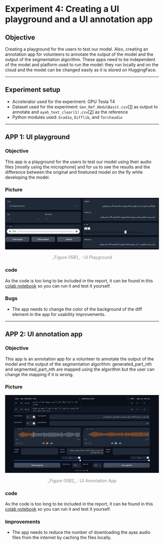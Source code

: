 # Experiment 4: Creating a UI playground and a UI annotation app


## Objective

Creating a playground for the users to test our model. Also, creating an annotation app for volunteers to annotate the output of the model and the output of the segmentation algorithm. These apps need to be independent of the model and platform used to run the model: they run locally and on the cloud and the model can be changed easily as it is stored on HuggingFace.

---

## Experiment setup

- Accelerator used for the experiment: GPU Tesla T4
- Dataset used for the experiment: `Gen_Ref_AbdulBasit.csv`[[1]] as output to annotate and `ayah_text_clear(1).csv`[[2]] as the reference
- Python modules used: `Gradio`, `Difflib`, and `Torchaudio`

---


## APP 1: UI playground

### Objective
This app is a playground for the users to test our model using their audio files [mostly using the microphone] and for us to see the results and the difference between the original and finetuned model on the fly while developing the model.

### Picture
 <p align="center">
     <img src="./media/playgroundUI.png" alt="<alt>">
 </p>
 <p align="center">
    <span style="color: #888888;"> _Figure 05B1_ : UI Playground</span>
 </p>

### code 
As the code is too long to be included in the report, it can be found in this [colab notebook][3] so you can run it and test it yourself.

### Bugs
- The app needs to change the color of the background of the diff element in the app for usability improvements.

---

## APP 2: UI annotation app

### Objective
This app is an annotation app for a volunteer to annotate the output of the model and the output of the segmentation algorithm: generated_part_nth and segmented_part_nth are mapped using the algorithm but the user can change the mapping if it is wrong.


### Picture
 <p align="center">
     <img src="./media/AnnotatorUI.png" alt="<alt>">
 </p>
 <p align="center">
    <span style="color: #888888;"> _Figure 05B2_ : UI Annotation App</span>
 </p>


### code
As the code is too long to be included in the report, it can be found in this [colab notebook][4] so you can run it and test it yourself.


### Improvements
- The app needs to reduce the number of downloading the ayas audio files from the internet by caching the files locally.







[1]: https://www.kaggle.com/datasets/abdo3id/gen-ref-segmented-quran?select=Gen_Ref_AbdulBasit.csv
[2]: https://www.kaggle.com/datasets/abdo3id/generated-transcription-of-the-holy-quran/data?select=ayah_text_clear%281%29.csv
[3]: https://colab.research.google.com/drive/1DdNiR5J5ziVEkIShLuTu4DyYLlK52cmB
[4]: https://colab.research.google.com/drive/1h1y898zGRY8bLO5_fv0MkTt7YGmGAKCv
